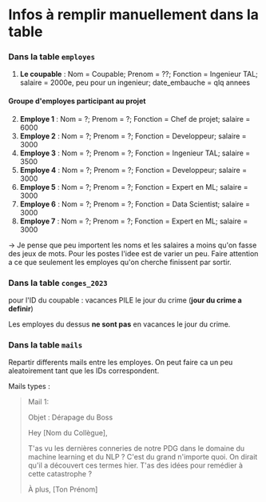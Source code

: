 # Infos à remplir manuellement dans la table

### Dans la table `employes`

1. **Le coupable** : Nom = Coupable; Prenom = ??; Fonction = Ingenieur TAL; salaire = 2000e, peu pour un ingenieur; date_embauche = qlq annees

#### Groupe d'employes participant au projet

2. **Employe 1** : Nom = ?; Prenom = ?; Fonction = Chef de projet; salaire = 6000
3. **Employe 2** : Nom = ?; Prenom = ?; Fonction = Developpeur; salaire = 3000
4. **Employe 3** : Nom = ?; Prenom = ?; Fonction = Ingenieur TAL; salaire = 3500
5. **Employe 4** : Nom = ?; Prenom = ?; Fonction = Developpeur; salaire = 3000
6. **Employe 5** : Nom = ?; Prenom = ?; Fonction = Expert en ML; salaire = 3000
7. **Employe 6** : Nom = ?; Prenom = ?; Fonction = Data Scientist; salaire = 3000
8. **Employe 7** : Nom = ?; Prenom = ?; Fonction = Expert en ML; salaire = 3000

-> Je pense que peu importent les noms et les salaires a moins qu'on fasse des jeux de mots. Pour les postes l'idee est de varier un peu.
Faire attention a ce que seulement les employes qu'on cherche finissent par sortir.

### Dans la table `conges_2023`

pour l'ID du coupable : vacances PILE le jour du crime (**jour du crime a definir**)

Les employes du dessus **ne sont pas** en vacances le jour du crime.

### Dans la table `mails`

Repartir differents mails entre les employes. On peut faire ca un peu aleatoirement tant que les IDs correspondent.

Mails types :

> Mail 1:
>
>Objet : Dérapage du Boss
>
>Hey [Nom du Collègue],
>
>T'as vu les dernières conneries de notre PDG dans le domaine du machine learning et du NLP ? C'est du grand n'importe quoi. On dirait qu'il a découvert ces termes hier. T'as des idées pour remédier à cette catastrophe ?
>
>À plus,
>[Ton Prénom]

